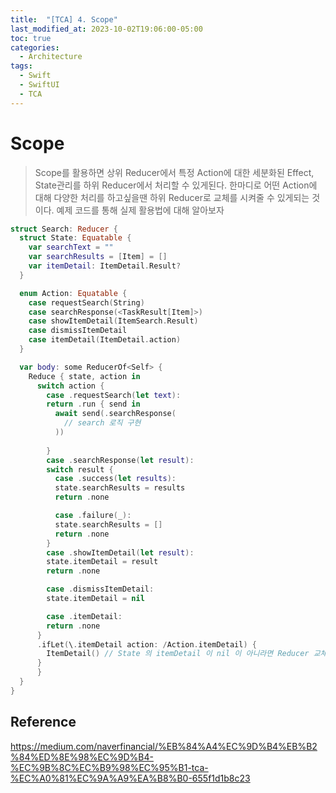 ```yaml
---
title:  "[TCA] 4. Scope"
last_modified_at: 2023-10-02T19:06:00-05:00
toc: true
categories:
  - Architecture
tags:
  - Swift
  - SwiftUI
  - TCA
---
```


# Scope  

> Scope를 활용하면 상위 Reducer에서 특정 Action에 대한 세분화된 Effect, State관리를 하위 Reducer에서 처리할 수 있게된다.
한마디로 어떤 Action에 대해 다양한 처리를 하고싶을땐 하위 Reducer로 교체를 시켜줄 수 있게되는 것이다.
예제 코드를 통해 실제 활용법에 대해 알아보자

```swift
struct Search: Reducer {
  struct State: Equatable {
    var searchText = ""
    var searchResults = [Item] = []
    var itemDetail: ItemDetail.Result?
  }

  enum Action: Equatable {
    case requestSearch(String)
    case searchResponse(<TaskResult[Item]>)
    case showItemDetail(ItemSearch.Result)
    case dismissItemDetail
    case itemDetail(ItemDetail.action)
  }

  var body: some ReducerOf<Self> {
    Reduce { state, action in 
      switch action {
        case .requestSearch(let text):
        return .run { send in 
          await send(.searchResponse(
            // search 로직 구현
          ))
          
        }
        case .searchResponse(let result):
        switch result {
          case .success(let results):
          state.searchResults = results
          return .none

          case .failure(_):
          state.searchResults = []
          return .none
        }
        case .showItemDetail(let result):
        state.itemDetail = result
        return .none

        case .dismissItemDetail:
        state.itemDetail = nil

        case .itemDetail:
        return .none
      }
      .ifLet(\.itemDetail action: /Action.itemDetail) {
        ItemDetail() // State 의 itemDetail 이 nil 이 아니라면 Reducer 교체
      }
      }
  }
}
```



## Reference
https://medium.com/naverfinancial/%EB%84%A4%EC%9D%B4%EB%B2%84%ED%8E%98%EC%9D%B4-%EC%9B%8C%EC%B9%98%EC%95%B1-tca-%EC%A0%81%EC%9A%A9%EA%B8%B0-655f1d1b8c23


